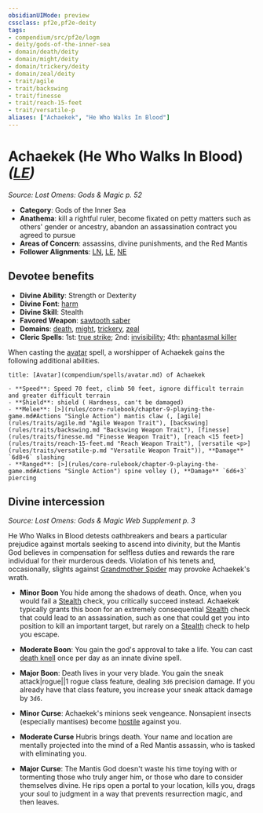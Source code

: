 ```yaml
---
obsidianUIMode: preview
cssclass: pf2e,pf2e-deity
tags:
- compendium/src/pf2e/logm
- deity/gods-of-the-inner-sea
- domain/death/deity
- domain/might/deity
- domain/trickery/deity
- domain/zeal/deity
- trait/agile
- trait/backswing
- trait/finesse
- trait/reach-15-feet
- trait/versatile-p
aliases: ["Achaekek", "He Who Walks In Blood"]
---
```

# Achaekek (He Who Walks In Blood) *([LE](rules/traits/le-b1.md "Lawful Evil Alignment Trait"))*  
*Source: Lost Omens: Gods & Magic p. 52*  

- **Category**: Gods of the Inner Sea
- **Anathema**: kill a rightful ruler, become fixated on petty matters such as others' gender or ancestry, abandon an assassination contract you agreed to pursue
- **Areas of Concern**: assassins, divine punishments, and the Red Mantis
- **Follower Alignments**: [LN](rules/traits/ln-b1.md "Lawful Neutral Alignment Trait"), [LE](rules/traits/le-b1.md "Lawful Evil Alignment Trait"), [NE](rules/traits/ne-b1.md "Neutral Evil Alignment Trait")

## Devotee benefits

- **Divine Ability**: Strength or Dexterity
- **Divine Font**: [harm](harm.md)
- **Divine Skill**: Stealth
- **Favored Weapon**: [sawtooth saber](sawtooth-saber.md)
- **Domains**: [death](Reference/Compendium/Setting/domains.md#Death), [might](Reference/Compendium/Setting/domains.md#Might), [trickery](Reference/Compendium/Setting/domains.md#Trickery), [zeal](Reference/Compendium/Setting/domains.md#Zeal)
- **Cleric Spells**: 1st: [true strike](true-strike.md); 2nd: [invisibility](Reference/Compendium/Spells/invisibility.md); 4th: [phantasmal killer](phantasmal-killer.md)

When casting the [avatar](avatar.md) spell, a worshipper of Achaekek gains the following additional abilities.

```ad-embed-avatar
title: [Avatar](compendium/spells/avatar.md) of Achaekek

- **Speed**: Speed 70 feet, climb 50 feet, ignore difficult terrain and greater difficult terrain
- **Shield**: shield ( Hardness, can't be damaged)
- **Melee**: [>](rules/core-rulebook/chapter-9-playing-the-game.md#Actions "Single Action") mantis claw (, [agile](rules/traits/agile.md "Agile Weapon Trait"), [backswing](rules/traits/backswing.md "Backswing Weapon Trait"), [finesse](rules/traits/finesse.md "Finesse Weapon Trait"), [reach <15 feet>](rules/traits/reach-15-feet.md "Reach Weapon Trait"), [versatile <p>](rules/traits/versatile-p.md "Versatile Weapon Trait")), **Damage** `6d8+6` slashing 
- **Ranged**: [>](rules/core-rulebook/chapter-9-playing-the-game.md#Actions "Single Action") spine volley (), **Damage** `6d6+3` piercing 
```

## Divine intercession
*Source: Lost Omens: Gods & Magic Web Supplement p. 3*

He Who Walks in Blood detests oathbreakers and bears a particular prejudice against mortals seeking to ascend into divinity, but the Mantis God believes in compensation for selfless duties and rewards the rare individual for their murderous deeds. Violation of his tenets and, occasionally, slights against [Grandmother Spider](grandmother-spider-logm.md) may provoke Achaekek's wrath.

- **Minor Boon** You hide among the shadows of death. Once, when you would fail a [Stealth](skills.md#Stealth) check, you critically succeed instead. Achaekek typically grants this boon for an extremely consequential [Stealth](skills.md#Stealth) check that could lead to an assassination, such as one that could get you into position to kill an important target, but rarely on a [Stealth](skills.md#Stealth) check to help you escape.
- **Moderate Boon**: You gain the god's approval to take a life. You can cast [death knell](death-knell.md) once per day as an innate divine spell.
- **Major Boon**: Death lives in your very blade. You gain the sneak attack|rogue||1 rogue class feature, dealing `3d6` precision damage. If you already have that class feature, you increase your sneak attack damage by `3d6`.

- **Minor Curse**: Achaekek's minions seek vengeance. Nonsapient insects (especially mantises) become [hostile](conditions.md#Hostile) against you.
- **Moderate Curse** Hubris brings death. Your name and location are mentally projected into the mind of a Red Mantis assassin, who is tasked with eliminating you.
- **Major Curse**: The Mantis God doesn't waste his time toying with or tormenting those who truly anger him, or those who dare to consider themselves divine. He rips open a portal to your location, kills you, drags your soul to judgment in a way that prevents resurrection magic, and then leaves.